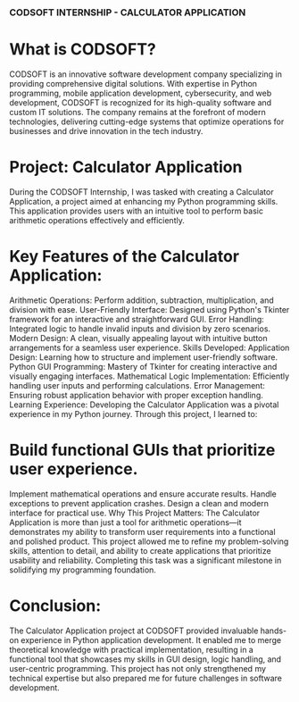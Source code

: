 ### CODSOFT INTERNSHIP - CALCULATOR APPLICATION
# What is CODSOFT?
CODSOFT is an innovative software development company specializing in providing comprehensive digital solutions. With expertise in Python programming, mobile application development, cybersecurity, and web development, CODSOFT is recognized for its high-quality software and custom IT solutions. The company remains at the forefront of modern technologies, delivering cutting-edge systems that optimize operations for businesses and drive innovation in the tech industry.

# Project: Calculator Application
During the CODSOFT Internship, I was tasked with creating a Calculator Application, a project aimed at enhancing my Python programming skills. This application provides users with an intuitive tool to perform basic arithmetic operations effectively and efficiently.

# Key Features of the Calculator Application:
Arithmetic Operations: Perform addition, subtraction, multiplication, and division with ease.
User-Friendly Interface: Designed using Python's Tkinter framework for an interactive and straightforward GUI.
Error Handling: Integrated logic to handle invalid inputs and division by zero scenarios.
Modern Design: A clean, visually appealing layout with intuitive button arrangements for a seamless user experience.
Skills Developed:
Application Design: Learning how to structure and implement user-friendly software.
Python GUI Programming: Mastery of Tkinter for creating interactive and visually engaging interfaces.
Mathematical Logic Implementation: Efficiently handling user inputs and performing calculations.
Error Management: Ensuring robust application behavior with proper exception handling.
Learning Experience:
Developing the Calculator Application was a pivotal experience in my Python journey. Through this project, I learned to:

# Build functional GUIs that prioritize user experience.
Implement mathematical operations and ensure accurate results.
Handle exceptions to prevent application crashes.
Design a clean and modern interface for practical use.
Why This Project Matters:
The Calculator Application is more than just a tool for arithmetic operations—it demonstrates my ability to transform user requirements into a functional and polished product. This project allowed me to refine my problem-solving skills, attention to detail, and ability to create applications that prioritize usability and reliability. Completing this task was a significant milestone in solidifying my programming foundation.

# Conclusion:
The Calculator Application project at CODSOFT provided invaluable hands-on experience in Python application development. It enabled me to merge theoretical knowledge with practical implementation, resulting in a functional tool that showcases my skills in GUI design, logic handling, and user-centric programming. This project has not only strengthened my technical expertise but also prepared me for future challenges in software development.
